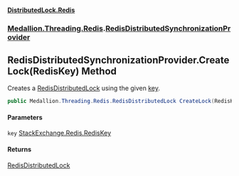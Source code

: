 #### [DistributedLock.Redis](README.md 'README')
### [Medallion.Threading.Redis](Medallion.Threading.Redis.md 'Medallion.Threading.Redis').[RedisDistributedSynchronizationProvider](RedisDistributedSynchronizationProvider.md 'Medallion.Threading.Redis.RedisDistributedSynchronizationProvider')

## RedisDistributedSynchronizationProvider.CreateLock(RedisKey) Method

Creates a [RedisDistributedLock](RedisDistributedLock.md 'Medallion.Threading.Redis.RedisDistributedLock') using the given [key](RedisDistributedSynchronizationProvider.CreateLock.Po1Hx+wws4GErhhVofAcYw.md#Medallion.Threading.Redis.RedisDistributedSynchronizationProvider.CreateLock(RedisKey).key 'Medallion.Threading.Redis.RedisDistributedSynchronizationProvider.CreateLock(RedisKey).key').

```csharp
public Medallion.Threading.Redis.RedisDistributedLock CreateLock(RedisKey key);
```
#### Parameters

<a name='Medallion.Threading.Redis.RedisDistributedSynchronizationProvider.CreateLock(RedisKey).key'></a>

`key` [StackExchange.Redis.RedisKey](https://docs.microsoft.com/en-us/dotnet/api/StackExchange.Redis.RedisKey 'StackExchange.Redis.RedisKey')

#### Returns
[RedisDistributedLock](RedisDistributedLock.md 'Medallion.Threading.Redis.RedisDistributedLock')